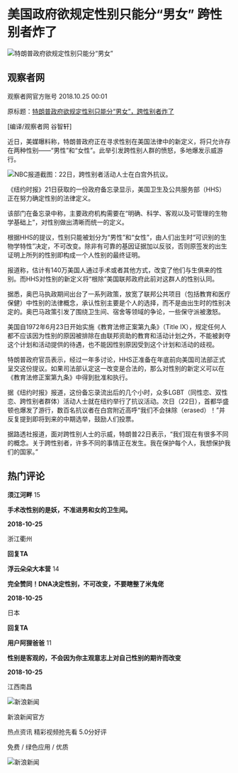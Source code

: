 # 美国政府欲规定性别只能分“男女” 跨性别者炸了

![特朗普政府欲规定性别只能分“男女”](//n.sinaimg.cn/sinakd10200/360/w180h180/20221208/efc8-204e9ae748fd985652297c80f26736d5.jpg)

## 观察者网

观察者网官方账号 2018.10.25 00:01

原标题：[特朗普政府欲规定性别只能分“男女”，跨性别者炸了](https://news.sina.cn/news_zt/keyword.d.html?vt=4&k=%E7%89%B9%E6%9C%97%E6%99%AE)

\[编译/观察者网 谷智轩\]

近日，美媒曝料称，特朗普政府正在寻求性别在美国法律中的新定义，将只允许存在两种性别——“男性”和“女性”。此举引发跨性别人群的愤怒，多地爆发示威游行。

![NBC报道截图：22日，跨性别者活动人士在白宫外抗议。](//k.sinaimg.cn/n/news/transform/155/w550h405/20181025/i79X-hmxrkzw2971449.jpg/w700d1q75cms.jpg?by=cms_fixed_width)

《纽约时报》21日获取的一份政府备忘录显示，美国卫生及公共服务部（HHS）正在努力确定性别的法律定义。

该部门在备忘录中称，主要政府机构需要在“明确、科学、客观以及可管理的生物学基础上”，对性别做出清晰而统一的定义。

根据HHS的提议，性别只能被划分为“男性”和“女性”，由人们出生时“可识别的生物学特性”决定，不可改变。除非有可靠的基因证据加以反驳，否则原签发的出生证明上所列的性别即构成一个人性别的最终证明。

报道称，估计有140万美国人通过手术或者其他方式，改变了他们与生俱来的性别。而HHS对性别的新定义将“根除”美国联邦政府此前对这群人的性别认同。

据悉，奥巴马执政期间出台了一系列政策，放宽了联邦公共项目（包括教育和医疗保健）中性别的法律概念，承认性别主要是个人的选择，而不是由出生时的性别决定的。奥巴马政策引发了围绕卫生间、宿舍等领域的争论，一些保守派被激怒。

美国自1972年6月23日开始实施《教育法修正案第九条》（Title IX），规定任何人都不应该因为性别的原因被排除在由联邦资助的教育和活动计划之外，不能被剥夺这个计划和活动提供的待遇，也不能因性别原因受到这个计划和活动的歧视。

特朗普政府官员表示，经过一年多讨论，HHS正准备在年底前向美国司法部正式呈交这份提议。如果司法部认定这一改变是合法的，那么对性别的新定义可以在《教育法修正案第九条》中得到批准和执行。

据《纽约时报》报道，这份备忘录流出后的几个小时，众多LGBT（同性恋、双性恋、跨性别者群体）活动人士就在纽约举行了抗议活动。次日（22日），首都华盛顿也爆发了游行，数百名抗议者在白宫附近高呼“我们不会抹除（erased）！”并反复提到即将到来的中期选举，鼓励人们投票。

据路透社报道，面对跨性别人士的示威，特朗普22日表示，“我们现在有很多不同的概念。关于跨性别者，许多不同的事情正在发生。我在保护每个人，我想保护我们的国家。”

## 热门评论

**须江河畔** 15

**手术改性别的是妖，不准进男和女的卫生间。**

**2018-10-25**

浙江衢州

**回复TA**

**浮云朵朵大本营** 14

**完全赞同！DNA决定性别，不可改变，不要瞎整了米鬼佬**

**2018-10-25**

日本

**回复TA**

**用户阿狸爸爸** 11

**性别是客观的，不会因为你主观意志上对自己性别的期许而改变**

**2018-10-25**

江西南昌

![新浪新闻](https://n.sinaimg.cn/default/2fb77759/20151125/320X320.png)

新浪新闻官方

热点资讯 精彩视频抢先看 5.0分好评

免费 / 绿色应用 / 优质

![新浪新闻](https://n.sinaimg.cn/default/80905340/20200331/sinalogo.png)